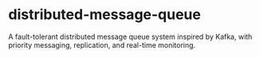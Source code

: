 # distributed-message-queue
A fault-tolerant distributed message queue system inspired by Kafka, with priority messaging, replication, and real-time monitoring.

